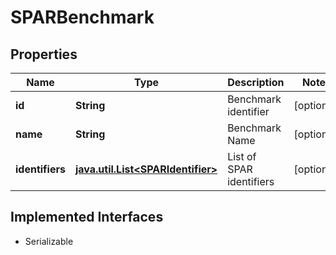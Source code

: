 

# SPARBenchmark


## Properties

Name | Type | Description | Notes
------------ | ------------- | ------------- | -------------
**id** | **String** | Benchmark identifier |  [optional]
**name** | **String** | Benchmark Name |  [optional]
**identifiers** | [**java.util.List&lt;SPARIdentifier&gt;**](SPARIdentifier.md) | List of SPAR identifiers |  [optional]


## Implemented Interfaces

* Serializable


